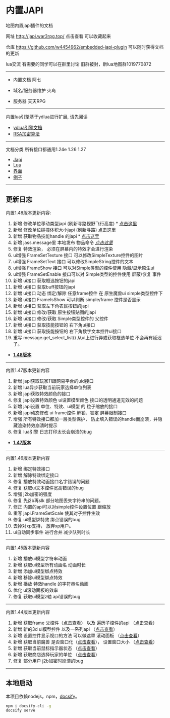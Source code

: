 # 内置JAPI

地图内置japi插件的文档

网址 http://japi.war3rpg.top/  点击查看 可以收藏起来

仓库 https://github.com/w4454962/embedded-japi-plugin  可以随时获得文档的更新

lua交流 有需要的同学可以在群里讨论
旧群被封，新lua地图群1019770872

---

* 内置文档        阿七

* 域名/服务器维护  火鸟

* 服务器          天天RPG

---
内置lua引擎基于ydlua进行扩展, 请先阅读

* [ydlua引擎文档](lua-engine.md)
* [RSA加密算法](lua-rsa.md)
--- 
文档分类 所有接口都通用1.24e 1.26 1.27

* [Japi](Japi/_sidebar.md) 
* [Lua](Lua/_sidebar.md)
* [界面](Script/界面/_sidebar.md)
* [例子](Script/例子/_sidebar.md)
---

## 更新日志


内置1.48版本更新内容:
1. 新增 修改单位移动类型japi (刷新寻路视野飞行高度) * [点击这里](/1.48/修改单位移动类型)
2. 新增 修改单位碰撞体积大小japi (刷新寻路) [点击这里](/1.48/修改单位碰撞体积大小)
3. 新增 获取物品技能handle 的japi * [点击这里](/1.48/获取物品技能handle)
4. 新增 jass.message里 本地发布 物品命令 [*点击这里*](Script/例子/智能施法)
5. 修复 特效渲染， 必须在屏幕内的特效才会进行渲染
6. ui增强 FrameSetTexture 接口 可以修改SimpleTexture控件的图片
7. ui增强 FrameSetText 接口 可以修改SimpleString控件的文本
8. ui增强 FrameShow 接口 可以对Simple类型的控件使用 隐藏/显示原生ui
9. ui增强 FrameSetEnable 接口可以对 Simple类型的控件使用 屏蔽/恢复 事件
10. 新增 ui接口 获取框选按钮的japi 
11. 新增 ui接口 获取buff按钮的japi
12. 新增 ui接口 动态 绑定/解除 任意frame控件  在 原生魔兽ui simple类型控件下
13. 新增 ui接口 FrameIsShow 可以判断 simple/frame 控件是否显示
14. 新增 ui接口 获取左下角农民按钮的japi
15. 新增 ui接口 修改/获取 原生按钮贴图的japi
16. 新增 ui接口 修改/获取 Simple类型控件的 父控件
17. 新增 ui接口 获取技能按钮的 右下角ui接口
18. 新增 ui接口 获取技能按钮的 右下角数字文本控件ui接口
19. 重写 message.get_select_list() 从ui上进行异或获取框选单位 不会再有延迟了。

* [**1.48版本**](1.48/_sidebar)




---
内置1.47版本更新内容 
1. 新增 japi获取玩家11跟网易平台的uid接口
2. 新增 lua异步获取当前玩家选择单位列表
3. 新增 japi获取特效颜色的接口
4. 修复 japi设置特效颜色 ui设置模型颜色 接口的透明通道无效的问题
5. 新增 japi设置 单位、特效、ui模型 的 粒子缩放的接口
6. 新增 japi动态修改 ui frame控件 解锁、锁定 屏幕限制接口
7. 增强 所有特效接口都加一层类型保护， 防止填入错误的handle而崩溃，并隐藏渲染特效崩溃时提示
8. 修复 lua引擎 日志打印太长会崩溃的bug

* [**1.47版本**](1.47/_sidebar)


---
内置1.46版本更新内容
1. 新增 绑定特效接口
2. 新增 解除特效绑定接口
3. 修复 播放特效动画接口名字错误的问题 
4. 修复 获取ui文本控件宽高错误的bug
5. 增强 j2b加密的强度
6. 修复 先j2b再slk 部分地图丢失字符串的问题。
7. 修正 内置的api可以对simple控件设置位置 跟缩放
8. 重写 japi.FrameSetScale 使其对子控件生效
9. 修复 ui模型绑特效 绑点错误的bug
10. 去掉对xp支持， 放弃xp用户。
11. ui自动同步事件 进行合并 减少队列时长

 

---
内置1.45版本更新内容
1. 新增 播放ui模型字符串动画
2. 新增 获取ui模型所有动画名 动画时长
3. 新增 添加ui模型绑点特效
4. 新增 移除ui模型绑点特效
5. 新增 播放 特效handle 的字符串名动画
6. 优化 ui滚动面板的效率
7. 修复 获取ui模型z轴 api错误的bug


---
内置1.44版本更新内容
1. 新增 获取frame 父控件（[点击查看](1.44/获取父控件)） 以及 遍历子控件的api （[点击查看](1.44/获取子控件)） 
2. 新增 新的3d ui模型控件 以及一系列api   （[点击查看](Script/界面/模型2)）
3. 新增 设置控件显示视口的方法 可以做遮罩 滚动面板 （[点击查看](1.44/设置控件视口)）
4. 新增 获取当前魔兽 是否窗口化（[点击查看](1.44/获取是否窗口化模式)）， 设置窗口大小 （[点击查看](1.44/设置窗口大小)）
5. 新增 获取当前鼠标指示器状态  （[点击查看](Lua/message/目标指示器)）
6. 新增 获取商店选择玩家的单位 （[点击查看](1.44/获取商店目标)）
7. 修复 部分用户 j2b加密时崩溃的bug
---





## 本地启动

本项目依赖nodejs，npm，[docsify](https://docsify.js.org/)。

```bash
npm i docsify-cli -g
docsify serve
```





